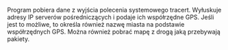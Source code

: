 Program pobiera dane z wyjścia polecenia systemowego tracert.
Wyłuskuje adresy IP serverów pośredniczących i podaje ich współrzędne GPS.
Jeśli jest to możliwe, to określa również nazwę miasta na podstawie współrzędnych GPS.
Można również pobrać mapę z drogą jaką przebywają pakiety.
